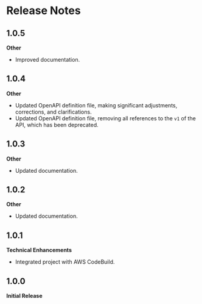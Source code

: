 # Release Notes

## 1.0.5
**Other**

* Improved documentation.

## 1.0.4
**Other**

* Updated OpenAPI definition file, making significant adjustments, corrections, and clarifications.
* Updated OpenAPI definition file, removing all references to the ```v1``` of the API, which has been deprecated.

## 1.0.3
**Other**

* Updated documentation.

## 1.0.2
**Other**

* Updated documentation.

## 1.0.1
**Technical Enhancements**

* Integrated project with AWS CodeBuild.

## 1.0.0
**Initial Release**

